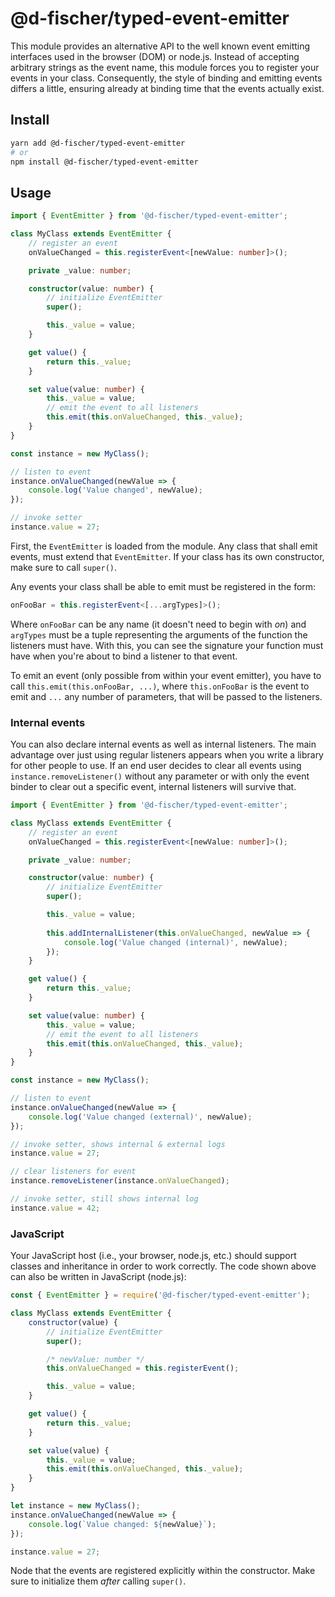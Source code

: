 # @d-fischer/typed-event-emitter

This module provides an alternative API to the well known event emitting
interfaces used in the browser (DOM) or node.js. Instead of accepting arbitrary
strings as the event name, this module forces you to register your events in
your class. Consequently, the style of binding and emitting events differs a
little, ensuring already at binding time that the events actually exist.

## Install

```bash
yarn add @d-fischer/typed-event-emitter
# or
npm install @d-fischer/typed-event-emitter
```

## Usage

```ts
import { EventEmitter } from '@d-fischer/typed-event-emitter';

class MyClass extends EventEmitter {
	// register an event
	onValueChanged = this.registerEvent<[newValue: number]>();

	private _value: number;

	constructor(value: number) {
		// initialize EventEmitter
		super();

		this._value = value;
	}

	get value() {
		return this._value;
	}

	set value(value: number) {
		this._value = value;
		// emit the event to all listeners
		this.emit(this.onValueChanged, this._value);
	}
}

const instance = new MyClass();

// listen to event
instance.onValueChanged(newValue => {
	console.log('Value changed', newValue);
});

// invoke setter
instance.value = 27;
```

First, the `EventEmitter` is loaded from the module. Any class that shall emit
events, must extend that `EventEmitter`. If your class has its own constructor,
make sure to call `super()`.

Any events your class shall be able to emit must be registered in the form:

```ts
onFooBar = this.registerEvent<[...argTypes]>();
```

Where `onFooBar` can be any name (it doesn't need to begin with *on*) and
`argTypes` must be a tuple representing the arguments of the function the
listeners must have. With this, you can see the signature your function must
have when you're about to bind a listener to that event.

To emit an event (only possible from within your event emitter), you have
to call `this.emit(this.onFooBar, ...)`, where `this.onFooBar` is the event to
emit and `...` any number of parameters, that will be passed to the listeners.

### Internal events

You can also declare internal events as well as internal listeners.
The main advantage over just using regular listeners appears when you
write a library for other people to use. If an end user decides to clear
all events using `instance.removeListener()` without any parameter
or with only the event binder to clear out a specific event,
internal listeners will survive that.

```ts
import { EventEmitter } from '@d-fischer/typed-event-emitter';

class MyClass extends EventEmitter {
	// register an event
	onValueChanged = this.registerEvent<[newValue: number]>();

	private _value: number;

	constructor(value: number) {
		// initialize EventEmitter
		super();

		this._value = value;
		
		this.addInternalListener(this.onValueChanged, newValue => {
			console.log('Value changed (internal)', newValue);
		});
	}

	get value() {
		return this._value;
	}

	set value(value: number) {
		this._value = value;
		// emit the event to all listeners
		this.emit(this.onValueChanged, this._value);
	}
}

const instance = new MyClass();

// listen to event
instance.onValueChanged(newValue => {
	console.log('Value changed (external)', newValue);
});

// invoke setter, shows internal & external logs
instance.value = 27;

// clear listeners for event
instance.removeListener(instance.onValueChanged);

// invoke setter, still shows internal log
instance.value = 42;
```

### JavaScript

Your JavaScript host (i.e., your browser, node.js, etc.) should support classes
and inheritance in order to work correctly. The code shown above can also be
written in JavaScript (node.js):

```js
const { EventEmitter } = require('@d-fischer/typed-event-emitter');

class MyClass extends EventEmitter {
	constructor(value) {
		// initialize EventEmitter
		super();

		/* newValue: number */
		this.onValueChanged = this.registerEvent();

		this._value = value;
	}

	get value() {
		return this._value;
	}

	set value(value) {
		this._value = value;
		this.emit(this.onValueChanged, this._value);
	}
}

let instance = new MyClass();
instance.onValueChanged(newValue => {
	console.log(`Value changed: ${newValue}`);
});

instance.value = 27;
```

Node that the events are registered explicitly within the constructor. Make sure
to initialize them *after* calling `super()`.
